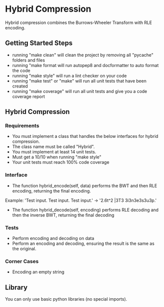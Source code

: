 # Hybrid Compression

Hybrid compression combines the Burrows-Wheeler Transform with RLE encoding.

## Getting Started Steps

- running "make clean" will clean the project by removing all "pycache" folders and files
- running "make format will run autopep8 and docformatter to auto format the code
- running "make style" will run a lint checker on your code
- running "make test" or "make" will run all unit tests that have been created
- running "make coverage" will run all unit tests and give you a code coverage report

## Hybrid Compression

### Requirements

- You must implement a class that handles the below interfaces for hybrid compression.
- The class name must be called "Hybrid".
- You must implement at least 14 unit tests.
- Must get a 10/10 when running "make style"
- Your unit tests must reach 100% code coverage

### Interface

- The function hybrid_encode(self, data) performs the BWT and then RLE encoding, returning the final encoding.

Example: 'Test input. Test input. Test input.' -> '2.6t^2 |3T3 3i3n3e3s3u3p.'

- The function hybrid_decode(self, encoding) performs RLE decoding and then the inverse BWT, returning the final decoding

### Tests

- Perform encoding and decoding on data
- Perform an encoding and decoding, ensuring the result is the same as the original.

### Corner Cases

- Encoding an empty string

## Library

You can only use basic python libraries (no special imports).
